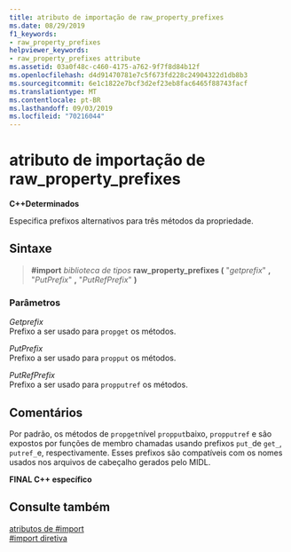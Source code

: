 ```yaml
---
title: atributo de importação de raw_property_prefixes
ms.date: 08/29/2019
f1_keywords:
- raw_property_prefixes
helpviewer_keywords:
- raw_property_prefixes attribute
ms.assetid: 03a0f48c-c460-4175-a762-9f7f8d84b12f
ms.openlocfilehash: d4d91470781e7c5f673fd228c24904322d1db8b3
ms.sourcegitcommit: 6e1c1822e7bcf3d2ef23eb8fac6465f88743facf
ms.translationtype: MT
ms.contentlocale: pt-BR
ms.lasthandoff: 09/03/2019
ms.locfileid: "70216044"
---
```

# <a name="raw_property_prefixes-import-attribute"></a>atributo de importação de raw_property_prefixes

**C++Determinados**

Especifica prefixos alternativos para três métodos da propriedade.

## <a name="syntax"></a>Sintaxe

> **#import** *biblioteca de tipos* **raw_property_prefixes (** "*getprefix*" **,** "*PutPrefix*" **,** "*PutRefPrefix*" **)**

### <a name="parameters"></a>Parâmetros

*Getprefix*\
Prefixo a ser usado para `propget` os métodos.

*PutPrefix*\
Prefixo a ser usado para `propput` os métodos.

*PutRefPrefix*\
Prefixo a ser usado para `propputref` os métodos.

## <a name="remarks"></a>Comentários

Por padrão, os métodos de `propget`nível `propput`baixo, `propputref` e são expostos por funções de membro chamadas usando prefixos `put_`de `get_`, `putref_`e, respectivamente. Esses prefixos são compatíveis com os nomes usados nos arquivos de cabeçalho gerados pelo MIDL.

**FINAL C++ específico**

## <a name="see-also"></a>Consulte também

[atributos de #import](../preprocessor/hash-import-attributes-cpp.md)\
[#import diretiva](../preprocessor/hash-import-directive-cpp.md)
